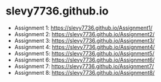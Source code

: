 # slevy7736.github.io

- Assignment 1: https://slevy7736.github.io/Assignment1/
- Assignment 2: https://slevy7736.github.io/Assignment2/
- Assignment 3: https://slevy7736.github.io/Assignment3/
- Assignment 4: https://slevy7736.github.io/Assignment4/
- Assignment 5: https://slevy7736.github.io/Assignment5/
- Assignment 6: https://slevy7736.github.io/Assignment6/
- Assignment 7: https://slevy7736.github.io/Assignment7/
- Assignment 8: https://slevy7736.github.io/Assignment8/
